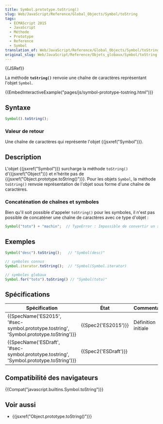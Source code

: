 ```yaml
---
title: Symbol.prototype.toString()
slug: Web/JavaScript/Reference/Global_Objects/Symbol/toString
tags:
  - ECMAScript 2015
  - JavaScript
  - Méthode
  - Prototype
  - Reference
  - Symbol
translation_of: Web/JavaScript/Reference/Global_Objects/Symbol/toString
original_slug: Web/JavaScript/Reference/Objets_globaux/Symbol/toString
---
```

{{JSRef}}

La méthode **`toString()`** renvoie une chaîne de caractères représentant l'objet `Symbol`.

{{EmbedInteractiveExample("pages/js/symbol-prototype-tostring.html")}}

## Syntaxe

```js
Symbol().toString();
```

### Valeur de retour

Une chaîne de caractères qui représente l'objet {{jsxref("Symbol")}}.

## Description

L'objet {{jsxref("Symbol")}} surcharge la méthode `toString()` d'{{jsxref("Object")}} et n'hérite pas de {{jsxref("Object.prototype.toString()")}}. Pour les objets `Symbol`, la méthode `toString()` renvoie représentation de l'objet sous forme d'une chaîne de caractères.

### Concaténation de chaînes et symboles

Bien qu'il soit possible d'appeler `toString()` pour les symboles, il n'est pas possible de concaténer une chaîne de caractères avec ce type d'objet :

```js
Symbol("toto") + "machin";  // TypeError : Impossible de convertir un symbole en chaîne de caractères
```

## Exemples

```js
Symbol("desc").toString();   // "Symbol(desc)"

// symboles connus
Symbol.iterator.toString();  // "Symbol(Symbol.iterator)

// symboles globaux
Symbol.for("toto").toString() // "Symbol(toto)"
```

## Spécifications

| Spécification                                                                                                        | État                         | Commentaires        |
| -------------------------------------------------------------------------------------------------------------------- | ---------------------------- | ------------------- |
| {{SpecName('ES2015', '#sec-symbol.prototype.tostring', 'Symbol.prototype.toString')}}     | {{Spec2('ES2015')}}     | Définition initiale |
| {{SpecName('ESDraft', '#sec-symbol.prototype.tostring', 'Symbol.prototype.toString')}} | {{Spec2('ESDraft')}} |                     |

## Compatibilité des navigateurs

{{Compat("javascript.builtins.Symbol.toString")}}

## Voir aussi

- {{jsxref("Object.prototype.toString()")}}
